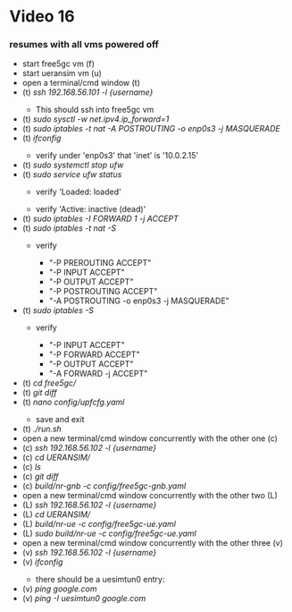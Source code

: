 <h1>Video 16</h1>
<h3>resumes with all vms powered off</h3>
<ul>
    <li>start free5gc vm (f)</li>
    <li>start ueransim vm (u)</li>
    <li>open a terminal/cmd window (t)</li>
    <li>(t) <i>ssh 192.168.56.101 -l {username}</i></li>
    <ul><li>This should ssh into free5gc vm</li></ul>
    <li>(t) <i>sudo sysctl -w net.ipv4.ip_forward=1</i></li>
    <li>(t) <i>sudo iptables -t nat -A POSTROUTING -o enp0s3 -j MASQUERADE</i></li>
    <li>(t) <i>ifconfig</i></li>
    <ul><li>verify under 'enp0s3' that 'inet' is '10.0.2.15'</li></ul>
    <li>(t) <i>sudo systemctl stop ufw</i></li>
    <li>(t) <i>sudo service ufw status</i></li>
    <ul><li>verify 'Loaded: loaded'</li></ul>
    <ul><li>verify 'Active: inactive (dead)'</li></ul>
    <li>(t) <i>sudo iptables -I FORWARD 1 -j ACCEPT</i></li>
    <li>(t) <i>sudo iptables -t nat -S</i></li>
    <ul>
        <li>verify</li>
        <ul>
            <li>"-P PREROUTING ACCEPT"</li>
            <li>"-P INPUT ACCEPT"</li>
            <li>"-P OUTPUT ACCEPT"</li>
            <li>"-P POSTROUTING ACCEPT"</li>
            <li>"-A POSTROUTING -o enp0s3 -j MASQUERADE"</li>
        </ul>
    </ul>
    <li>(t) <i>sudo iptables -S</i></li>
    <ul>
        <li>verify</li>
        <ul>
            <li>"-P INPUT ACCEPT"</li>
            <li>"-P FORWARD ACCEPT"</li>
            <li>"-P OUTPUT ACCEPT"</li>
            <li>"-A FORWARD -j ACCEPT"</li>
        </ul>
    </ul>
    <li>(t) <i>cd free5gc/</i></li>
    <li>(t) <i>git diff</i></li>
    <li>(t) <i>nano config/upfcfg.yaml</i></li>
    <ul>
        <li>save and exit</li>
    </ul>
    <li>(t) <i>./run.sh</i></li>
    <li>open a new terminal/cmd window concurrently with the other one (c)</li>
    <li>(c) <i>ssh 192.168.56.102 -l {username}</i></li>
    <li>(c) <i>cd UERANSIM/ </i></li>
    <li>(c) <i>ls</i></li>
    <li>(c) <i>git diff</i></li>
    <li>(c) <i>build/nr-gnb -c config/free5gc-gnb.yaml</i></li>
    <li>open a new terminal/cmd window concurrently with the other two (L)</li>
    <li>(L) <i>ssh 192.168.56.102 -l {username}</i></li>
    <li>(L) <i>cd UERANSIM/</i></li>
    <li>(L) <i>build/nr-ue -c config/free5gc-ue.yaml</i></li>
    <li>(L) <i>sudo build/nr-ue -c config/free5gc-ue.yaml</i></li>
    <li>open a new terminal/cmd window concurrently with the other three (v)</li>
    <li>(v) <i>ssh 192.168.56.102 -l {username}</i></li>
    <li>(v) <i>ifconfig</i></li>
    <ul>
        <li>there should be a uesimtun0 entry:</li>
    </ul>
    <li>(v) <i>ping google.com</i></li>
    <li>(v) <i>ping -I uesimtun0 google.com</i></li>
</ul>
